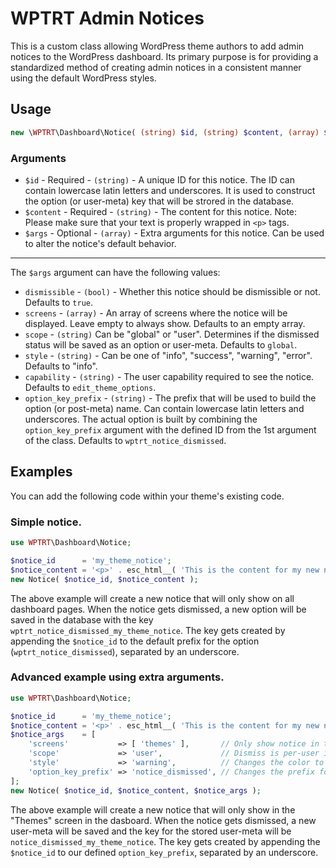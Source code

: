 # WPTRT Admin Notices

This is a custom class allowing WordPress theme authors to add admin notices to the WordPress dashboard.
Its primary purpose is for providing a standardized method of creating admin notices in a consistent manner using the default WordPress styles.

## Usage

```php
new \WPTRT\Dashboard\Notice( (string) $id, (string) $content, (array) $args );
```

### Arguments

* `$id` - Required - `(string)` - A unique ID for this notice. The ID can contain lowercase latin letters and underscores. It is used to construct the option (or user-meta) key that will be strored in the database.
* `$content` - Required - `(string)` - The content for this notice. Note: Please make sure that your text is properly wrapped in `<p>` tags.
* `$args` - Optional - `(array)` - Extra arguments for this notice. Can be used to alter the notice's default behavior.

---------

The `$args` argument can have the following values:
* `dismissible` - `(bool)` - Whether this notice should be dismissible or not. Defaults to `true`.
* `screens` - `(array)` - An array of screens where the notice will be displayed. Leave empty to always show. Defaults to an empty array.
* `scope` - `(string)` Can be "global" or "user". Determines if the dismissed status will be saved as an option or user-meta. Defaults to `global`.
* `style` - `(string)` - Can be one of "info", "success", "warning", "error". Defaults to "info".
* `capability` - `(string)` - The user capability required to see the notice. Defaults to `edit_theme_options`.
* `option_key_prefix` - `(string)` - The prefix that will be used to build the option (or post-meta) name. Can contain lowercase latin letters and underscores. The actual option is built by combining the `option_key_prefix` argument with the defined ID from the 1st argument of the class. Defaults to `wptrt_notice_dismissed`.

## Examples
You can add the following code within your theme's existing code.

### Simple notice.

```php
use WPTRT\Dashboard\Notice;

$notice_id      = 'my_theme_notice';
$notice_content = '<p>' . esc_html__( 'This is the content for my new notice', 'textdomain' ) . '</p>';
new Notice( $notice_id, $notice_content );
```
The above example will create a new notice that will only show on all dashboard pages. When the notice gets dismissed, a new option will be saved in the database with the key `wptrt_notice_dismissed_my_theme_notice`. The key gets created by appending the `$notice_id` to the default prefix for the option (`wptrt_notice_dismissed`), separated by an underscore.

### Advanced example using extra arguments.

```php
use WPTRT\Dashboard\Notice;

$notice_id      = 'my_theme_notice';
$notice_content = '<p>' . esc_html__( 'This is the content for my new notice', 'textdomain' ) . '</p>';
$notice_args    = [
	'screens'           => [ 'themes' ],       // Only show notice in the "themes" screen.
	'scope'             => 'user',             // Dismiss is per-user instead of global.
	'style'             => 'warning',          // Changes the color to orange.
	'option_key_prefix' => 'notice_dismissed', // Changes the prefix for the user-meta we'll save.
];
new Notice( $notice_id, $notice_content, $notice_args );
```

The above example will create a new notice that will only show in the "Themes" screen in the dasboard. When the notice gets dismissed, a new user-meta will be saved and the key for the stored user-meta will be `notice_dismissed_my_theme_notice`. The key gets created by appending the `$notice_id` to our defined `option_key_prefix`, separated by an underscore.
